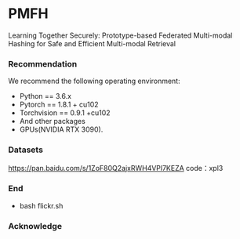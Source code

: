 # PMFH
Learning Together Securely: Prototype-based Federated Multi-modal Hashing for Safe and Efficient Multi-modal Retrieval


### Recommendation
We recommend the following operating environment:
- Python == 3.6.x
- Pytorch == 1.8.1 + cu102
- Torchvision == 0.9.1 +cu102
- And other packages
- GPUs(NVIDIA RTX 3090).

### Datasets
https://pan.baidu.com/s/1ZoF80Q2ajxRWH4VPl7KEZA code：xpl3

### End
- bash flickr.sh


### Acknowledge
